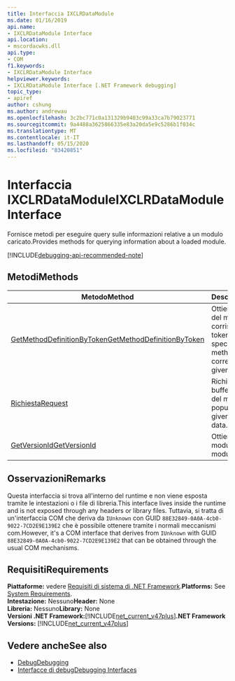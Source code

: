 ```yaml
---
title: Interfaccia IXCLRDataModule
ms.date: 01/16/2019
api.name:
- IXCLRDataModule Interface
api.location:
- mscordacwks.dll
api.type:
- COM
f1.keywords:
- IXCLRDataModule Interface
helpviewer.keywords:
- IXCLRDataModule Interface [.NET Framework debugging]
topic_type:
- apiref
author: cshung
ms.author: andrewau
ms.openlocfilehash: 3c2bc771c0a131329b9403c99a33ca7b79023771
ms.sourcegitcommit: 9a4488a3625866335e83a20da5e9c5286b1f034c
ms.translationtype: MT
ms.contentlocale: it-IT
ms.lasthandoff: 05/15/2020
ms.locfileid: "83420851"
---
```

# <a name="ixclrdatamodule-interface"></a><span data-ttu-id="550ca-102">Interfaccia IXCLRDataModule</span><span class="sxs-lookup"><span data-stu-id="550ca-102">IXCLRDataModule Interface</span></span>

<span data-ttu-id="550ca-103">Fornisce metodi per eseguire query sulle informazioni relative a un modulo caricato.</span><span class="sxs-lookup"><span data-stu-id="550ca-103">Provides methods for querying information about a loaded module.</span></span>

[!INCLUDE[debugging-api-recommended-note](../../../../includes/debugging-api-recommended-note.md)]

## <a name="methods"></a><span data-ttu-id="550ca-104">Metodi</span><span class="sxs-lookup"><span data-stu-id="550ca-104">Methods</span></span>

| <span data-ttu-id="550ca-105">Metodo</span><span class="sxs-lookup"><span data-stu-id="550ca-105">Method</span></span>                                                                                                                                | <span data-ttu-id="550ca-106">Descrizione</span><span class="sxs-lookup"><span data-stu-id="550ca-106">Description</span></span>                                                         |
| ------------------------------------------------------------------------------------------------------------------------------------- | ------------------------------------------------------------------- |
| [<span data-ttu-id="550ca-107">GetMethodDefinitionByToken</span><span class="sxs-lookup"><span data-stu-id="550ca-107">GetMethodDefinitionByToken</span></span>](ixclrdatamodule-getmethoddefinitionbytoken-method.md) | <span data-ttu-id="550ca-108">Ottiene la definizione del metodo corrispondente a un token di metadati specificato.</span><span class="sxs-lookup"><span data-stu-id="550ca-108">Gets the method definition corresponding to a given metadata token.</span></span> |
| [<span data-ttu-id="550ca-109">Richiesta</span><span class="sxs-lookup"><span data-stu-id="550ca-109">Request</span></span>](ixclrdatamodule-request-method.md)                                       | <span data-ttu-id="550ca-110">Richieste per popolare il buffer fornito con i dati del modulo.</span><span class="sxs-lookup"><span data-stu-id="550ca-110">Requests to populate the buffer given with the module's data.</span></span>       |
| [<span data-ttu-id="550ca-111">GetVersionId</span><span class="sxs-lookup"><span data-stu-id="550ca-111">GetVersionId</span></span>](ixclrdatamodule-getversionid-method.md)                             | <span data-ttu-id="550ca-112">Ottiene l'ID versione del modulo.</span><span class="sxs-lookup"><span data-stu-id="550ca-112">Gets the module's version ID.</span></span>                                       |

## <a name="remarks"></a><span data-ttu-id="550ca-113">Osservazioni</span><span class="sxs-lookup"><span data-stu-id="550ca-113">Remarks</span></span>

<span data-ttu-id="550ca-114">Questa interfaccia si trova all'interno del runtime e non viene esposta tramite le intestazioni o i file di libreria.</span><span class="sxs-lookup"><span data-stu-id="550ca-114">This interface lives inside the runtime and is not exposed through any headers or library files.</span></span> <span data-ttu-id="550ca-115">Tuttavia, si tratta di un'interfaccia COM che deriva da `IUnknown` con GUID `88E32849-0A0A-4cb0-9022-7CD2E9E139E2` che è possibile ottenere tramite i normali meccanismi com.</span><span class="sxs-lookup"><span data-stu-id="550ca-115">However, it's a COM interface that derives from `IUnknown` with GUID `88E32849-0A0A-4cb0-9022-7CD2E9E139E2` that can be obtained through the usual COM mechanisms.</span></span>

## <a name="requirements"></a><span data-ttu-id="550ca-116">Requisiti</span><span class="sxs-lookup"><span data-stu-id="550ca-116">Requirements</span></span>

<span data-ttu-id="550ca-117">**Piattaforme:** vedere [Requisiti di sistema di .NET Framework](../../get-started/system-requirements.md).</span><span class="sxs-lookup"><span data-stu-id="550ca-117">**Platforms:** See [System Requirements](../../get-started/system-requirements.md).</span></span>  
<span data-ttu-id="550ca-118">**Intestazione:** Nessuno</span><span class="sxs-lookup"><span data-stu-id="550ca-118">**Header:** None</span></span>  
<span data-ttu-id="550ca-119">**Libreria:** Nessuno</span><span class="sxs-lookup"><span data-stu-id="550ca-119">**Library:** None</span></span>  
<span data-ttu-id="550ca-120">**Versioni .NET Framework:**[!INCLUDE[net_current_v47plus](../../../../includes/net-current-v47plus.md)]</span><span class="sxs-lookup"><span data-stu-id="550ca-120">**.NET Framework Versions:** [!INCLUDE[net_current_v47plus](../../../../includes/net-current-v47plus.md)]</span></span>  

## <a name="see-also"></a><span data-ttu-id="550ca-121">Vedere anche</span><span class="sxs-lookup"><span data-stu-id="550ca-121">See also</span></span>

- [<span data-ttu-id="550ca-122">Debug</span><span class="sxs-lookup"><span data-stu-id="550ca-122">Debugging</span></span>](index.md)
- [<span data-ttu-id="550ca-123">Interfacce di debug</span><span class="sxs-lookup"><span data-stu-id="550ca-123">Debugging Interfaces</span></span>](debugging-interfaces.md)
